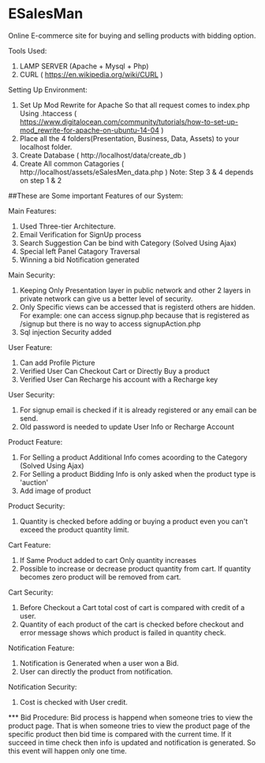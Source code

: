 # ESalesMan
Online E-commerce site for buying and selling products with bidding option.

Tools Used:
1. LAMP SERVER (Apache + Mysql + Php)
2. CURL ( https://en.wikipedia.org/wiki/CURL )

Setting Up Environment:
1. Set Up Mod Rewrite for Apache So that all request comes to index.php Using .htaccess ( https://www.digitalocean.com/community/tutorials/how-to-set-up-mod_rewrite-for-apache-on-ubuntu-14-04 )
2. Place all the 4 folders(Presentation, Business, Data, Assets) to your localhost folder.
3. Create Database ( http://localhost/data/create_db )
4. Create All common Catagories ( http://localhost/assets/eSalesMen_data.php )
Note: Step 3 & 4 depends on step 1 & 2

##These are Some important Features of our System:

Main Features:
1. Used Three-tier Architecture.
2. Email Verification for SignUp process
3. Search Suggestion Can be bind with Category (Solved Using Ajax)
4. Special left Panel Catagory Traversal
5. Winning a bid Notification generated

Main Security:
1. Keeping Only Presentation layer in public network and other 2 layers in private network can give us a better level of security.
2. Only Specific views can be accessed that is registerd others are hidden. For example: one can access signup.php because that is registered as /signup but there is no way to access signupAction.php
3. Sql injection Security added

User Feature:
1. Can add Profile Picture
2. Verified User Can Checkout Cart or Directly Buy a product
3. Verified User Can Recharge his account with a Recharge key

User Security: 
1. For signup email is checked if it is already registered or any email can be send.
2. Old password is needed to update User Info or Recharge Account

Product Feature:
1. For Selling a product Additional Info comes acoording to the Category (Solved Using Ajax)
2. For Selling a product Bidding Info is only asked when the product type is 'auction'
3. Add image of product

Product Security:
1. Quantity is checked before adding or buying a product even you can't exceed the product quantity limit.

Cart Feature:
1. If Same Product added to cart Only quantity increases
2. Possible to increase or decrease product quantity from cart. If quantity becomes zero product will be removed from cart.

Cart Security: 
1. Before Checkout a Cart total cost of cart is compared with credit of a user.
2. Quantity of each product of the cart is checked before checkout and error message shows which product is failed in quantity check.

Notification Feature:
1. Notification is Generated when a user won a Bid.
2. User can directly the product from notification.

Notification Security:
1. Cost is checked with User credit.

*** Bid Procedure: Bid process is happend when someone tries to view the product page. That is when someone tries to view the product page of the specific product then bid time is compared with the current time. If it succeed in time check then info is updated and notification is generated. So this event will happen only one time.






